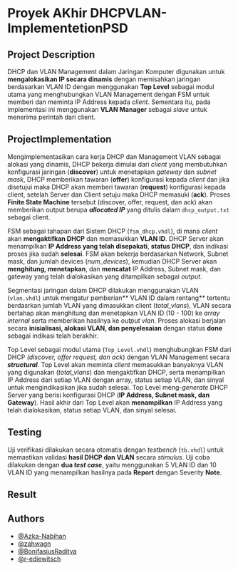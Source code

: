 # Proyek AKhir DHCPVLAN-ImplementetionPSD

## Project Description
DHCP dan VLAN Management dalam Jaringan Komputer digunakan untuk **mengalokasikan IP secara dinamis** dengan memisahkan jaringan berdasarkan VLAN ID dengan menggunakan **Top Level** sebagai modul utama yang menghubungkan VLAN Management dengan FSM untuk memberi dan meminta IP Address kepada _client_. Sementara itu, pada implementasi ini menggunakan **VLAN Manager** sebagai _slave_ untuk menerima perintah dari client.

## ProjectImplementation
Mengimplementasikan cara kerja DHCP dan Management VLAN sebagai alokasi yang dinamis, DHCP bekerja dimulai dari *client* yang membutuhkan konfigurasi jaringan (**discover**) untuk menetapkan _gateway_ dan _subnet mask_, DHCP memberikan tawaran (**offer**) konfigurasi kepada _client_ dan jika disetujui maka DHCP akan memberi tawaran (**request**) konfigurasi kepada client, setelah Server dan Client setuju maka DHCP memasuki (**ack**). Proses **Finite State Machine** tersebut (discover, offer, request, dan ack) akan memberikan output berupa _**allocated IP**_ yang ditulis dalam `dhcp_output.txt` sebagai client.

FSM sebagai tahapan dari Sistem DHCP (`fsm_dhcp.vhdl`), di mana _client_ akan **mengaktifkan DHCP** dan memasukkan **VLAN ID**. DHCP Server akan menampilkan **IP Address yang telah disepakati**, **status DHCP**, dan indikasi proses jika sudah **selesai**. FSM akan bekerja berdasarkan Network, Subnet mask, dan jumlah devices (_num_devices_), kemudian DHCP Server akan **menghitung, menetapkan**, dan **mencatat** IP Address, Subnet mask, dan gateway yang telah dialokasikan yang ditampilkan sebagai _output_. 

Segmentasi jaringan dalam DHCP dilakukan menggunakan VLAN (`vlan.vhdl`) untuk mengatur pemberian** VLAN ID dalam rentang** tertentu berdasrkan jumlah VLAN yang dimasukkan client (_total_vlans_), VLAN secara bertahap akan menghitung dan menetapkan VLAN ID (10 - 100) ke _array internal_ serta memberikan hasilnya ke _output vlan_. Proses alokasi berjalan secara **inisialisasi, alokasi VLAN, dan penyelesaian** dengan status **done** sebagai indikasi telah berakhir.

Top Level sebagai modul utama (`Top_Level.vhdl`) menghubungkan FSM dari DHCP _(discover, offer request, dan ack_) dengan VLAN Management secara **_structural_**. Top Level akan meminta _client_  memasukkan banyaknya VLAN yang digunakan (_total_vlans_) dan mengaktifkan DHCP, serta menampilkan IP Address dari setiap VLAN dengan array, status setiap VLAN, dan sinyal untuk mengindikasikan jika sudah selesai.  Top Level meng-_generate_ DHCP Server yang berisi konfigurasi DHCP (**IP Address, Subnet mask, dan Gateway**). Hasil akhir dari Top Level akan **menampilkan** IP Address yang telah dialokasikan, status setiap VLAN, dan sinyal selesai.

## Testing
Uji verifikasi dilakukan secara otomatis dengan _testbench_ (`tb.vhdl`) untuk memastikan validasi **hasil DHCP dan VLAN** secara _stimulus_. Uji coba dilakukan dengan **dua _test case_**, yaitu menggunakan 5 VLAN ID dan 10 VLAN ID yang menampilkan hasilnya pada **Report** dengan Severity **Note**.

## Result


## Authors
- [@Azka-Nabihan](https://github.com/Azka-Nabihan)
- [@zahwagn](https://github.com/zahwagn)
- [@BonifasiusRaditya](https://github.com/BonifasiusRaditya)
- [@r-ediewitsch](https://github.com/r-ediewitsch)
